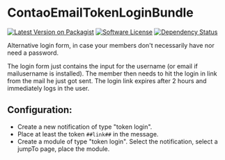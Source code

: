 # ContaoEmailTokenLoginBundle

[![Latest Version on Packagist][ico-version]][link-packagist]
[![Software License][ico-license]]()
[![Dependency Status][ico-dependencies]][link-dependencies]

Alternative login form, in case your members don't necessarily have nor need a password.

The login form just contains the input for the username (or email if mailusername is installed). The member then needs to hit the login in link from the mail he just got sent. The login link expires after 2 hours and immediately logs in the user.

## Configuration:

* Create a new notification of type "token login".
* Place at least the token `##link##` in the message.
* Create a module of type "token login". Select the notification, select a jumpTo page, place the module.

[ico-version]: https://img.shields.io/packagist/v/richardhj/contao-email-token-login.svg?style=flat-square
[ico-license]: https://img.shields.io/badge/license-LGPL-brightgreen.svg?style=flat-square
[ico-dependencies]: https://www.versioneye.com/php/richardhj:contao-email-token-login/badge.svg?style=flat-square

[link-packagist]: https://packagist.org/packages/richardhj/contao-email-token-login
[link-dependencies]: https://www.versioneye.com/php/richardhj:contao-email-token-login
